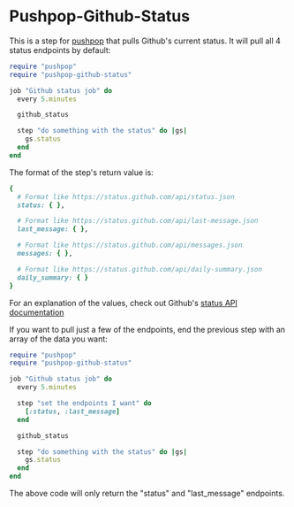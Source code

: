 # Pushpop-Github-Status

This is a step for [pushpop](https://github.com/pushpop-project/pushpop) that pulls Github's current status. It will pull all 4 status endpoints by default:

```ruby
require "pushpop"
require "pushpop-github-status"

job "Github status job" do
  every 5.minutes

  github_status

  step "do something with the status" do |gs|
    gs.status
  end
end
```

The format of the step's return value is:

```ruby
{
  # Format like https://status.github.com/api/status.json
  status: { },

  # Format like https://status.github.com/api/last-message.json
  last_message: { },

  # Format like https://status.github.com/api/messages.json
  messages: { },

  # Format like https://status.github.com/api/daily-summary.json
  daily_summary: { }
}
```

For an explanation of the values, check out Github's [status API documentation](https://status.github.com/api)


If you want to pull just a few of the endpoints, end the previous step with an array of the data you want:


```ruby
require "pushpop"
require "pushpop-github-status"

job "Github status job" do
  every 5.minutes

  step "set the endpoints I want" do
    [:status, :last_message]
  end

  github_status

  step "do something with the status" do |gs|
    gs.status
  end
end
```

The above code will only return the "status" and "last_message" endpoints.
